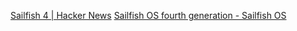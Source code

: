 
[Sailfish 4 | Hacker News](https://news.ycombinator.com/item?id=28313750)
[Sailfish OS fourth generation - Sailfish OS](https://sailfishos.org/)
